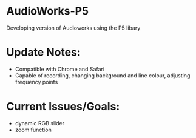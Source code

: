 # AudioWorks-P5

Developing version of Audioworks using the P5 libary 

# Update Notes:
- Compatible with Chrome and Safari
- Capable of recording, changing background and line colour, adjusting frequency points

# Current Issues/Goals: 
- dynamic RGB slider 
- zoom function
